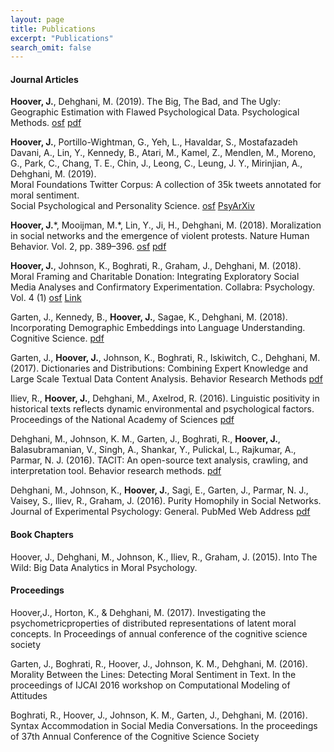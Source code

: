 ```yaml
---
layout: page
title: Publications
excerpt: "Publications"
search_omit: false
---
```


#### Journal Articles

**Hoover, J.**, Dehghani, M. (2019). 
The Big, The Bad, and The Ugly: Geographic Estimation with Flawed Psychological Data. 
Psychological Methods. 
[osf](https://osf.io/8javp/) [pdf](/papers/hoover_and_dehghani_2019.pdf)

**Hoover, J.**, Portillo-Wightman, G., Yeh, L., Havaldar, S., Mostafazadeh Davani, A., Lin, Y., Kennedy, B., Atari, M., Kamel, Z., Mendlen, M., Moreno, G., Park, C., Chang, T. E., Chin, J., Leong, C., Leung, J. Y., Mirinjian, A., Dehghani, M. 
(2019).   
Moral Foundations Twitter Corpus: A collection of 35k tweets annotated for moral sentiment.  
Social Psychological and Personality Science. 
[osf](https://osf.io/k5n7y/) [PsyArXiv](https://psyarxiv.com/w4f72/)

**Hoover, J.**\*, Mooijman, M.\*, Lin, Y., Ji, H., Dehghani, M. 
(2018). 
Moralization in social networks and the emergence of violent protests. 
Nature Human Behavior. Vol. 2, pp. 389–396. 
[osf](https://osf.io/wqzmj/) [pdf](/papers/hoover_protest_violence.pdf)

**Hoover, J.**, Johnson, K., Boghrati, R., Graham, J., Dehghani, M. 
(2018). 
Moral Framing and Charitable Donation: Integrating Exploratory Social Media Analyses and Confirmatory Experimentation. 
Collabra: Psychology. Vol. 4 (1) 
[osf](https://osf.io/crdsj/) [Link](https://www.collabra.org/article/10.1525/collabra.129/)

Garten, J., Kennedy, B., **Hoover, J.**, Sagae, K., Dehghani, M. 
(2018). 
Incorporating Demographic Embeddings into Language Understanding. 
Cognitive Science. 
[pdf](/papers/dem2vec.pdf)

Garten, J., **Hoover, J.**, Johnson, K., Boghrati, R., Iskiwitch, C., Dehghani, M. (2017). 
Dictionaries and Distributions: Combining Expert Knowledge and Large Scale Textual Data Content Analysis. 
Behavior Research Methods 
[pdf](http://morteza-dehghani.net/wp-content/uploads/DDR.pdf)

Iliev, R., **Hoover, J.**, Dehghani, M., Axelrod, R. 
(2016). 
Linguistic positivity in historical texts reflects dynamic environmental and psychological factors. 
Proceedings of the National Academy of Sciences 
[pdf](http://www.pnas.org/content/early/2016/11/15/1612058113.full.pdf)

Dehghani, M., Johnson, K. M., Garten, J., Boghrati, R., **Hoover, J.**, Balasubramanian, V., Singh, A., Shankar, Y., Pulickal, L., Rajkumar, A., Parmar, N. J. (2016). 
TACIT: An open-source text analysis, crawling, and interpretation tool. 
Behavior research methods. 
[pdf](http://morteza-dehghani.net/wp-content/uploads/TACIT.pdf)

Dehghani, M., Johnson, K., **Hoover, J.**, Sagi, E., Garten, J., Parmar, N. J., Vaisey, S., Iliev, R., Graham, J. (2016). 
Purity Homophily in Social Networks. 
Journal of Experimental Psychology: General. PubMed Web Address 
[pdf](http://morteza-dehghani.net/wp-content/uploads/purityHomophily.pdf)

#### Book Chapters

Hoover, J., Dehghani, M., Johnson, K., Iliev, R., Graham, J. (2015). 
Into The Wild: Big Data Analytics in Moral Psychology.

#### Proceedings

Hoover,J., Horton, K., & Dehghani, M. (2017). 
Investigating the psychometricproperties of distributed representations of latent moral concepts. 
In Proceedings of annual conference of the cognitive science society

Garten, J., Boghrati, R., Hoover, J., Johnson, K. M., Dehghani, M. (2016). 
Morality Between the Lines: Detecting Moral Sentiment in Text. 
In the proceedings of IJCAI 2016 workshop on Computational Modeling of Attitudes 

Boghrati, R., Hoover, J., Johnson, K. M., Garten, J., Dehghani, M. (2016). 
Syntax Accommodation in Social Media Conversations. 
In the proceedings of 37th Annual Conference of the Cognitive Science Society
